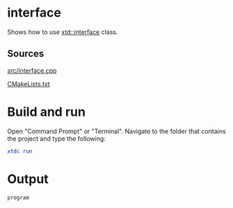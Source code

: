 # interface

Shows how to use [xtd::interface](../../../../src/xtd.core/include/xtd/interface.h) class.

## Sources

[src/interface.cpp](src/interface.cpp)

[CMakeLists.txt](CMakeLists.txt)

# Build and run

Open "Command Prompt" or "Terminal". Navigate to the folder that contains the project and type the following:

```cmake
xtdc run
```

# Output

```
program
```
